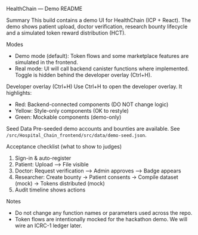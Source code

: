 HealthChain — Demo README

Summary
This build contains a demo UI for HealthChain (ICP + React). The demo shows patient upload, doctor verification, research bounty lifecycle and a simulated token reward distribution (HCT).

Modes
- Demo mode (default): Token flows and some marketplace features are simulated in the frontend.
- Real mode: UI will call backend canister functions where implemented. Toggle is hidden behind the developer overlay (Ctrl+H).

Developer overlay (Ctrl+H)
Use Ctrl+H to open the developer overlay. It highlights:
- Red: Backend-connected components (DO NOT change logic)
- Yellow: Style-only components (OK to restyle)
- Green: Mockable components (demo-only)

Seed Data
Pre-seeded demo accounts and bounties are available. See `/src/Hospital_Chain_frontend/src/data/demo-seed.json`.

Acceptance checklist (what to show to judges)
1. Sign-in & auto-register
2. Patient: Upload --> File visible
3. Doctor: Request verification --> Admin approves --> Badge appears
4. Researcher: Create bounty -> Patient consents -> Compile dataset (mock) -> Tokens distributed (mock)
5. Audit timeline shows actions

Notes
- Do not change any function names or parameters used across the repo.
- Token flows are intentionally mocked for the hackathon demo. We will wire an ICRC-1 ledger later.

